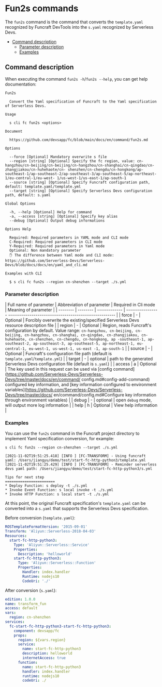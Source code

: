 # Fun2s commands

The `fun2s` command is the command that converts the `template.yaml` recognized by Funcraft DevTools into the `s.yaml` recognized by Serverless Devs.

- [Command description](#command-description)
  - [Parameter description](#parameter-description)
  - [Examples](#Examples)


## Command description

When executing the command `fun2s -h`/`fun2s --help`, you can get help documentation:

```shell script
Fun2s

  Convert the Yaml specification of Funcraft to the Yaml specification of Serverless Devs.

Usage

  s cli fc fun2s <options>
                            
Document
  
  https://github.com/devsapp/fc/blob/main/docs/en/command/fun2s.md

Options

  --force [Optional] Mandatory overwrite s file
  --region [string] [Optional] Specify the fc region, value: cn-hangzhou/cn-beijing/cn-beijing/cn-hangzhou/cn-shanghai/cn-qingdao/cn-zhangjiakou/cn-huhehaote/cn- shenzhen/cn-chengdu/cn-hongkong/ap-southeast-1/ap-southeast-2/ap-southeast-3/ap-southeast-5/ap-northeast-1/eu-central-1/eu-west- 1/us-west-1/us-east-1/ap-south-1
  --source [string] [Optional] Specify Funcraft configuration path, default: template.yaml/template.yml
  --target [string] [Optional] Specify Serverless Devs configuration path, default: s.yaml

Global Options

  -h, --help [Optional] Help for command
  -a, --access [string] [Optional] Specify key alias
  --debug [Optional] Output debug informations

Options Help

  Required: Required parameters in YAML mode and CLI mode
  C-Required: Required parameters in CLI mode
  Y-Required: Required parameters in Yaml mode
  Optional: Non mandatory parameter
  ✋ The difference between Yaml mode and CLI mode: https://github.com/Serverless-Devs/Serverless-Devs/blob/docs/docs/en/yaml_and_cli.md

Examples with CLI

  $ s cli fc fun2s --region cn-shenzhen --target ./s.yml
````

### Parameter description

| Full name of parameter | Abbreviation of parameter | Required in Cli mode | Meaning of parameter |
| -------- | -------- | ------------- | ----------------- ------------------------------------------------------- |
| force | - | Optional | Forcibly overwrite the existing/specified Serverless Devs resource description file |
| region | - | Optional | Region, reads Funcraft's configuration by default. Value range: `cn-hangzhou, cn-beijing, cn-beijing, cn-hangzhou, cn-shanghai, cn-qingdao, cn-zhangjiakou, cn-huhehaote, cn-shenzhen, cn-chengdu, cn-hongkong, ap -southeast-1, ap-southeast-2, ap-southeast-3, ap-southeast-5, ap-northeast-1, eu-central-1, eu-west-1, us-west-1, us-east -1, ap-south-1` |
| source | - | Optional | Funcraft's configuration file path (default is `template.yaml`/`template.yml`) |
| target | - | optional | path to the generated Serverless Devs configuration file (default is `s.yaml`) |
| access | a | Optional | The key used in this request can be used via [config command](https://github.com/Serverless-Devs/Serverless-Devs/tree/master/docs/en/command/ config.md#config-add-command) configured key information, and [key information configured to environment variables](https://github.com/Serverless-Devs/Serverless-Devs/tree/master/docs/ en/command/config.md#Configure key information through environment variables) |
| debug | - | optional | open `debug` mode, will output more log information |
| help | h | Optional | View help information |

### Examples

You can use the `fun2s` command in the Funcraft project directory to implement Yaml specification conversion, for example:

```shell script
s cli fc fun2s --region cn-shenzhen --target ./s.yml

[2021-11-02T19:51:25.418] [INFO ] [FC-TRANSFORM] - Using funcraft yaml: /Users/jiangyu/demo/test/start-fc-http-python3/template.yml
[2021-11-02T19:51:25.429] [INFO ] [FC-TRANSFORM] - Reminder serverless devs yaml path: /Users/jiangyu/demo/test/start-fc-http-python3/s.yml

Tips for next step
=======================
* Deploy Function: s deploy -t ./s.yml
* Invoke Event Function: s local invoke -t ./s.yml
* Invoke HTTP Function: s local start -t ./s.yml
````

At this point, the original Funcraft specification's `template.yaml` can be converted into a `s.yaml` that supports the Serverless Devs specification.

Before conversion (`template.yaml`):

````yaml
ROSTemplateFormatVersion: '2015-09-01'
Transform: 'Aliyun::Serverless-2018-04-03'
Resources:
  start-fc-http-python3:
    Type: 'Aliyun::Serverless::Service'
    Properties:
      Description: 'helloworld'
    start-fc-http-python3:
      Type: 'Aliyun::Serverless::Function'
      Properties:
        Handler: index.handler
        Runtime: nodejs10
        CodeUri: './'
````

After conversion (`s.yaml`):

````yaml
edition: 1.0.0
name: transform_fun
access: default
vars:
  region: cn-shenzhen
services:
  fc-start-fc-http-python3-start-fc-http-python3:
    component: devsapp/fc
    props:
      region: ${vars.region}
      service:
        name: start-fc-http-python3
        description: helloworld
        internetAccess: true
      function:
        name: start-fc-http-python3
        handler: index.handler
        runtime: nodejs10
        codeUri: ./
```` 
